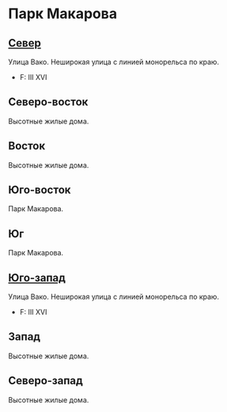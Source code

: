 # Парк Макарова

## [Север](./460115.md)

Улица Вако.
Неширокая улица с линией монорельса по краю.

* F:    III XVI

## Северо-восток

Высотные жилые дома.

## Восток

Высотные жилые дома.

## Юго-восток

Парк Макарова.

## Юг

Парк Макарова.

## [Юго-запад](./430140.md)

Улица Вако.
Неширокая улица с линией монорельса по краю.

* F:    III XVI

## Запад

Высотные жилые дома.

## Северо-запад

Высотные жилые дома.
